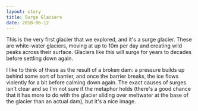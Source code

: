 ```yaml
---
layout: story
title: Surge Glaciers
date: 2018-06-12
---
```

This is the very first glacier that we explored, and it's a surge glacier. These are white-water glaciers, moving at up to 10m per day and creating wild peaks across their surface. Glaciers like this will surge for years to decades before settling down again.

I like to think of these as the result of a broken dam: a pressure builds up behind some sort of barrier, and once the barrier breaks, the ice flows violently for a bit before calming down again. The exact causes of surges isn't clear and so I'm not sure if the metaphor holds (there's a good chance that it has more to do with the glacier sliding over meltwater at the base of the glacier than an actual dam), but it's a nice image.
